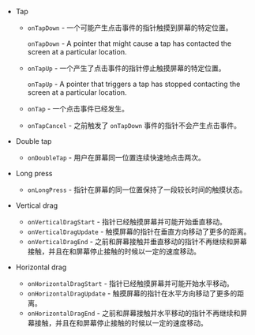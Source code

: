 - Tap

  - `onTapDown` - 一个可能产生点击事件的指针触摸到屏幕的特定位置。

    `onTapDown` - A pointer that might cause a tap has contacted the screen at a particular location.

  - `onTapUp` - 一个产生了点击事件的指针停止触摸屏幕的特定位置。

    `onTapUp` - A pointer that triggers a tap has stopped contacting the screen at a particular location.

  - `onTap` - 一个点击事件已经发生。

  - `onTapCancel` - 之前触发了 `onTapDown` 事件的指针不会产生点击事件。

- Double tap

  - `onDoubleTap` - 用户在屏幕同一位置连续快速地点击两次。

- Long press

  - `onLongPress` - 指针在屏幕的同一位置保持了一段较长时间的触摸状态。

- Vertical drag

  - `onVerticalDragStart` - 指针已经触摸屏幕并可能开始垂直移动。
  - `onVerticalDragUpdate` - 触摸屏幕的指针在垂直方向移动了更多的距离。
  - `onVerticalDragEnd` - 之前和屏幕接触并垂直移动的指针不再继续和屏幕接触，并且在和屏幕停止接触的时候以一定的速度移动。

- Horizontal drag

  - `onHorizontalDragStart` - 指针已经触摸屏幕并可能开始水平移动。
  - `onHorizontalDragUpdate` - 触摸屏幕的指针在水平方向移动了更多的距离。
  - `onHorizontalDragEnd` - 之前和屏幕接触并水平移动的指针不再继续和屏幕接触，并且在和屏幕停止接触的时候以一定的速度移动。